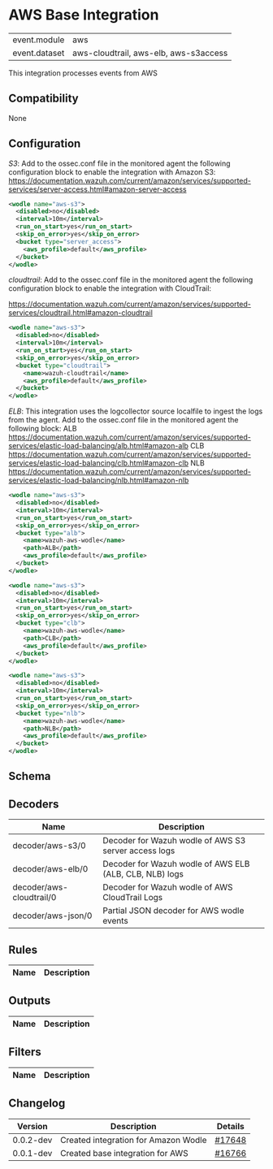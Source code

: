 # AWS Base Integration


|   |   |
|---|---|
| event.module | aws |
| event.dataset | aws-cloudtrail, aws-elb, aws-s3access |

This integration processes events from AWS

## Compatibility

None

## Configuration

*S3*:
 Add to the ossec.conf file in the monitored agent the following configuration block to enable the integration with Amazon S3:
 https://documentation.wazuh.com/current/amazon/services/supported-services/server-access.html#amazon-server-access

 ```xml
 <wodle name="aws-s3">
   <disabled>no</disabled>
   <interval>10m</interval>
   <run_on_start>yes</run_on_start>
   <skip_on_error>yes</skip_on_error>
   <bucket type="server_access">
     <aws_profile>default</aws_profile>
   </bucket>
 </wodle>
 ```
*cloudtrail*:
 Add to the ossec.conf file in the monitored agent the following configuration block to enable the integration with CloudTrail:

 https://documentation.wazuh.com/current/amazon/services/supported-services/cloudtrail.html#amazon-cloudtrail

 ```xml
 <wodle name="aws-s3">
   <disabled>no</disabled>
   <interval>10m</interval>
   <run_on_start>yes</run_on_start>
   <skip_on_error>yes</skip_on_error>
   <bucket type="cloudtrail">
     <name>wazuh-cloudtrail</name>
     <aws_profile>default</aws_profile>
   </bucket>
 </wodle>
 ```

*ELB*:
 This integration uses the logcollector source localfile to ingest the logs from the agent.
 Add to the ossec.conf file in the monitored agent the following block:
 ALB https://documentation.wazuh.com/current/amazon/services/supported-services/elastic-load-balancing/alb.html#amazon-alb
 CLB https://documentation.wazuh.com/current/amazon/services/supported-services/elastic-load-balancing/clb.html#amazon-clb
 NLB https://documentation.wazuh.com/current/amazon/services/supported-services/elastic-load-balancing/nlb.html#amazon-nlb

 ```xml
 <wodle name="aws-s3">
   <disabled>no</disabled>
   <interval>10m</interval>
   <run_on_start>yes</run_on_start>
   <skip_on_error>yes</skip_on_error>
   <bucket type="alb">
     <name>wazuh-aws-wodle</name>
     <path>ALB</path>
     <aws_profile>default</aws_profile>
   </bucket>
 </wodle>

 <wodle name="aws-s3">
   <disabled>no</disabled>
   <interval>10m</interval>
   <run_on_start>yes</run_on_start>
   <skip_on_error>yes</skip_on_error>
   <bucket type="clb">
     <name>wazuh-aws-wodle</name>
     <path>CLB</path>
     <aws_profile>default</aws_profile>
   </bucket>
 </wodle>

 <wodle name="aws-s3">
   <disabled>no</disabled>
   <interval>10m</interval>
   <run_on_start>yes</run_on_start>
   <skip_on_error>yes</skip_on_error>
   <bucket type="nlb">
     <name>wazuh-aws-wodle</name>
     <path>NLB</path>
     <aws_profile>default</aws_profile>
   </bucket>
 </wodle>

 ```


## Schema

## Decoders

| Name | Description |
|---|---|
| decoder/aws-s3/0 | Decoder for Wazuh wodle of AWS S3 server access logs |
| decoder/aws-elb/0 | Decoder for Wazuh wodle of AWS ELB (ALB, CLB, NLB) logs |
| decoder/aws-cloudtrail/0 | Decoder for Wazuh wodle of AWS CloudTrail Logs |
| decoder/aws-json/0 | Partial JSON decoder for AWS wodle events |
## Rules

| Name | Description |
|---|---|
## Outputs

| Name | Description |
|---|---|
## Filters

| Name | Description |
|---|---|
## Changelog

| Version | Description | Details |
|---|---|---|
| 0.0.2-dev | Created integration for Amazon Wodle | [#17648](https://github.com/wazuh/wazuh/pull/17648) |
| 0.0.1-dev | Created base integration for AWS | [#16766](#) |
